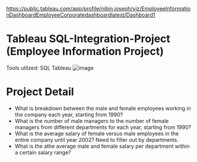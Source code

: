 https://public.tableau.com/app/profile/nibin.joseph/viz/EmployeeInformationDashboardEmployeeCorporatedashboardlatest/Dashboard1

# Tableau SQL-Integration-Project (Employee Information Project)
Tools utilzed:
SQL
Tableau
![image](https://github.com/nibinkjoseph/SQL-Tableau-Integration-Project/assets/63180074/60f6e5a6-6bd0-41f9-8b77-2ba9705ea687)


# Project Detail
+ What is breakdown between the male and female employees working in the company each year, starting from 1990?
+ What is the number of male managers to the number of female managers from different departments for each year, starting from 1990?
+ What is the average salary of female versus male employees in the entire company until year 2002? Need to filter out by departments.
+ What is the athe average male and female salary per department within a certain salary range?
